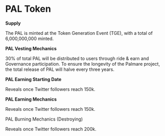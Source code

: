 # PAL Token

**Supply**

The PAL is minted at the Token Generation Event (TGE), with a total of 6,000,000,000 minted.&#x20;



**PAL Vesting Mechanics**

30% of total PAL will be distributed to users through ride & earn and Governance participation. To ensure the longevity of the Palmare project, the total release of PAL will halve every three years.



**PAL Earning Starting Date**

Reveals once Twitter followers reach 150k.



**PAL Earning Mechanics**&#x20;

Reveals once Twitter followers reach 150k.



PAL Burning Mechanics (Destroying)

Reveals once Twitter followers reach 200k.
